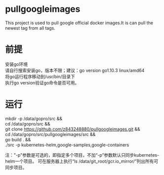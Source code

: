 # pullgoogleimages
This project is used to pull google official docker images.It is can pull the newest tag from all tags.  

# 前提
安装go环境  
请自行搜索安装go，版本不限；建议：go version go1.10.3 linux/amd64  
将go运行程序移动到/usr/bin/目录下  
执行go version验证go命令是否可用。  

# 运行
mkdir -p /data/gopro/src &&  \
cd /data/gopro/src &&  \
git clone https://github.com/z843248880/pullgoogleimages.git &&  \
cd /data/gopro/src/pullgoogleimages/src &&  \
go build . &&  \
./src -p kubernetes-helm,google-samples,google-containers

注："-p"参数是可选的，即指定多个项目，不加“-p”参数默认只同步kubernetes-helm一个项目。
可在服务器上执行“ls /data/git_root/gcr.io_mirror/”列出所有可同步项目。
